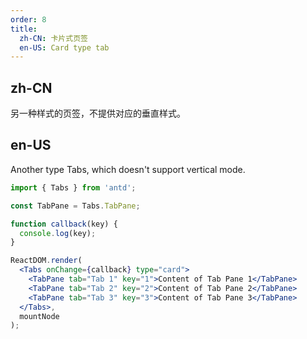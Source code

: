 ```yaml
---
order: 8
title:
  zh-CN: 卡片式页签
  en-US: Card type tab
---
```


## zh-CN

另一种样式的页签，不提供对应的垂直样式。

## en-US

Another type Tabs, which doesn't support vertical mode.

````jsx
import { Tabs } from 'antd';

const TabPane = Tabs.TabPane;

function callback(key) {
  console.log(key);
}

ReactDOM.render(
  <Tabs onChange={callback} type="card">
    <TabPane tab="Tab 1" key="1">Content of Tab Pane 1</TabPane>
    <TabPane tab="Tab 2" key="2">Content of Tab Pane 2</TabPane>
    <TabPane tab="Tab 3" key="3">Content of Tab Pane 3</TabPane>
  </Tabs>,
  mountNode
);
````
